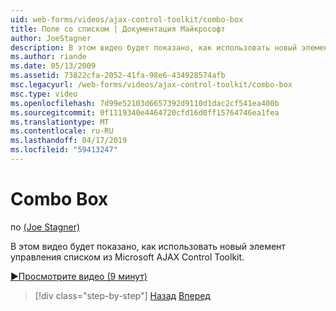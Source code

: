 ```yaml
---
uid: web-forms/videos/ajax-control-toolkit/combo-box
title: Поле со списком | Документация Майкрософт
author: JoeStagner
description: В этом видео будет показано, как использовать новый элемент управления списком из Microsoft AJAX Control Toolkit.
ms.author: riande
ms.date: 05/13/2009
ms.assetid: 73822cfa-2052-41fa-98e6-434928574afb
msc.legacyurl: /web-forms/videos/ajax-control-toolkit/combo-box
msc.type: video
ms.openlocfilehash: 7d99e52103d6657392d9110d1dac2cf541ea400b
ms.sourcegitcommit: 0f1119340e4464720cfd16d0ff15764746ea1fea
ms.translationtype: MT
ms.contentlocale: ru-RU
ms.lasthandoff: 04/17/2019
ms.locfileid: "59413247"
---
```

# <a name="combo-box"></a>Combo Box

по [(Joe Stagner)](https://github.com/JoeStagner)

В этом видео будет показано, как использовать новый элемент управления списком из Microsoft AJAX Control Toolkit.

[&#9654;Просмотрите видео (9 минут)](https://channel9.msdn.com/Blogs/ASP-NET-Site-Videos/combo-box)

> [!div class="step-by-step"]
> [Назад](color-picker.md)
> [Вперед](editor-control.md)
